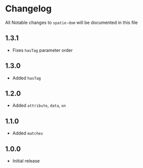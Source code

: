 # Changelog

All Notable changes to `spatie-dom` will be documented in this file

## 1.3.1
- Fixes `hasTag` parameter order

## 1.3.0
- Added `hasTag`

## 1.2.0
- Added `attribute`, `data`, `on`

## 1.1.0
- Added `matches`

## 1.0.0
- Initial release
